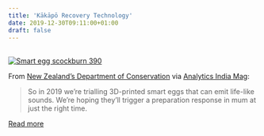 ```yaml
---
title: 'Kākāpō Recovery Technology'
date: 2019-12-30T09:11:00+01:00
draft: false
---
```


[  
![Smart egg scockburn 390](https://cdn-blog.adafruit.com/uploads/2019/12/smart-egg-scockburn-390.jpg "smart-egg-scockburn-390.jpg")](https://www.doc.govt.nz/our-work/kakapo-recovery/what-we-do/technology/)

From [New Zealand’s Department of Conservation](https://www.doc.govt.nz/our-work/kakapo-recovery/what-we-do/technology/) via [Analytics India Mag](https://analyticsindiamag.com):

> So in 2019 we’re trialling 3D-printed smart eggs that can emit life-like sounds. We’re hoping they’ll trigger a preparation response in mum at just the right time.

[Read more](https://www.doc.govt.nz/our-work/kakapo-recovery/what-we-do/technology/)